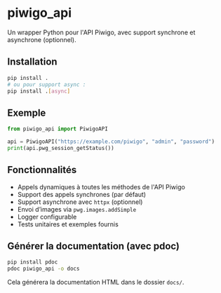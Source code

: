 # piwigo_api

Un wrapper Python pour l'API Piwigo, avec support synchrone et asynchrone (optionnel).

## Installation

```bash
pip install .
# ou pour support async :
pip install .[async]
```

## Exemple

```python
from piwigo_api import PiwigoAPI

api = PiwigoAPI("https://example.com/piwigo", "admin", "password")
print(api.pwg_session_getStatus())
```

## Fonctionnalités

- Appels dynamiques à toutes les méthodes de l'API Piwigo
- Support des appels synchrones (par défaut)
- Support asynchrone avec `httpx` (optionnel)
- Envoi d’images via `pwg.images.addSimple`
- Logger configurable
- Tests unitaires et exemples fournis

## Générer la documentation (avec pdoc)

```bash
pip install pdoc
pdoc piwigo_api -o docs
```

Cela générera la documentation HTML dans le dossier `docs/`.